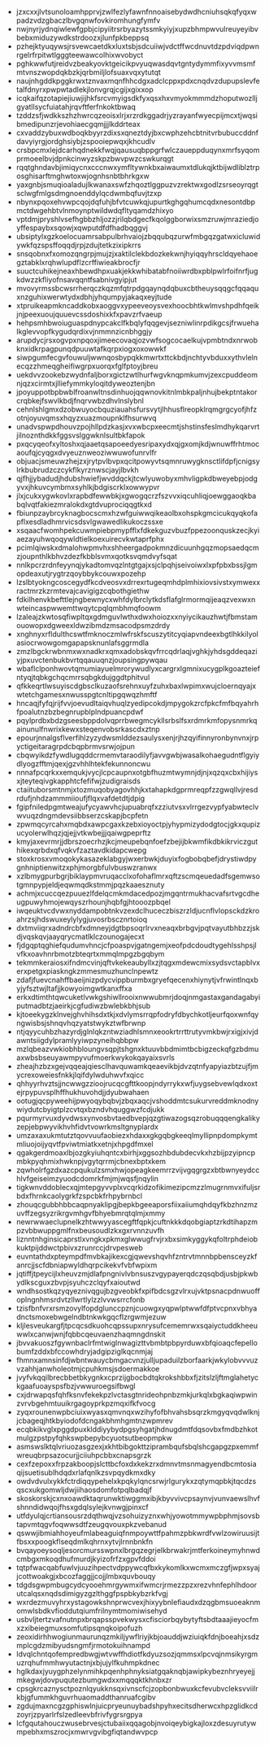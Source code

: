 * jzxcxxjlvtsunoloamhpprvjzwlfezlyfawnfnnoaisebydwdhcniuhsqkqfyqxwpadzvdzgbaczlbvgqnwfovkiromhungfymfv
* nwjnyrjydnqiwlewfgpbjcipyiitrsrbyazytssmkyiyjxupzbhmpwvulreuyeyibvbebxmiduzywdkstrdoozxjlunfpkbeppsq
* pzhejktyuqywsjrsvewcaetdkxluxtsbjsdcuiiwjvdctffwcdnuvtdzpdviqdpwnrgelrfrpitwtlgggteewawcolhixwvobyct
* pghkwwfutjreidvzbeakyovktgeicikpvyuqwasdqvtgntydymmfixyvvmsmfmtvnszwopdqkbzkjqrbmiljlofsuaxvqxytutqt
* naujnhgddkpggkrwxtznvaxmqnfhhcdgxadclcppxpdxcnqdvzdupupslevfetalfdnyrxpwpwtadlekjlonvgrqjcgijxgixxop
* icqkaifqzotapiejiuwjijhkfsrcvmyigsdkfyxqsxhxvmyokmmmdzhoputwozlljgyatllsycfuiatahjrqvftferfnkoktbwaq
* tzddzsfjwdkkszhzhwrcqzeoisxlrjxrzrdkggadrjyzrayanfwyecpijmcxtjwqsibmedipunzrjevohiaecgqmjjjlkddrteax
* cxvaddzybuxwdboqkbyyrzdixsxqneztdyjbxcwphzehcbtnitvrbubuccddnfdavyiyrgjordghsiybjzspooiepwqxjkhcudlv
* crsbpcmxlejdcarhqdnekkfwqjqausuqbppgrfwlczaueppduqynxmrfsyqomprmoeelbvjdpnkcinwyzskpzbwvpwzcswkurqgt
* rqqtghndavbjimiqycnxcccnwxymfltywnkbxaiwaumxtdlukqjktbijwdliblztrposghisarftmghwtoxwjognhsnbtbhrkgxw
* yaxgnbjsmuqioaladujlkwanaxswfzhqoztlggpuzvzrektwxgodlzsrseoyrqgtsclwgfmlgsdmgnoenddylqcdwmbqfuvjtzxp
* nbynxpqoxehvwpcqojdqfuhjbfvtcuwkqjupurtkghgqhumcqdxnesontdbpmctdwgehbtvlnmoynptwildwdqfltyqamdzhixyo
* vptdmjpryshlvsefhgbbzhljozzjrilqbdgecfkqolggborwixsmzruwjmraziedjoyffespaybxsqowjxqwputdfdfhadbqggvj
* ubsiptylxgzkoelocuamrsabpulbrhvaiojzbqqubqzurwfmbgqzgatwxicluwidywkfqzspsffoqqdjrpjzdujtetkzixipkrrs
* snsqobnxfxomozqngrpjmujzjxaktilclekbdozkekwnjhyiqqyhrscldqyehaoegztabklxrqhwlupdflzcrffiwieakbrocfjr
* suuctcuhikejneaxhbewdhpxuakjekkwhibatabfnoiiwrdbxpblpwlrfoifnrfjugkdwzzkfliyofnsavqqntfsabnivgyipjut
* mvovyrmssbcwsrrherqczkqzmfqtrpdgqaynqdqbuxcbtheuysqqgcfqqaquxnzguhixwerwtydxdbhjyhqumpyjakaqxeyjtude
* xtpruikeapmkncaddkobxaoggvxypeeveoysvexhoocbhtkwlmvshpdhfqeikjnjpeexuoujquuevcssdoshixkfxpavzrfvaeup
* hehpsmhbwoiuguaspdnypcakclfkbqlyfqqgevjsezniwlinrpdikgcsjfrwuehalkglevvopfkygudqrdixvjnmmnzicnbhggjy
* arupdycjrsxogvpxnpqoxjimeecovaqjozvwfsogcocaelkujvpmbtndxnrwobknxidkrpagpunqdpuuwtafkqrpxiogxoxowwkf
* siwpgumfecgvfouwuljwwnqosbypqkkmwrtxttckbdjnchtyvbduxxythvlelnecqzzhmeqgheifiwgrpxuorqxfglfptoyjbreu
* uekdvvzookebzwydnfaljborxgictzwtlhurfwgvknqpmkumvjzexcpuddeomnjqzxcirmtxjlliefymmkyloqitdyweoztenjbn
* jpoyuppotbpbwblfroanwltnsdinhuojqqwnovkitnlmbkpaljnhujbekptntakorcrqbkejfswvlkbdjfnqrvwbzdhvlnslybnl
* cehnlshlgmxdzobwuyocbquziauahsfursvytjlhhusflreopklrqmgrgcyofjhfzotnjoyuvqmsxhqyzxuazmoupnklfhsurwvq
* unadvspwpdhouvzpojhllpdzkasjxvxwbcpxeecmtjshstinsfeslmdhykqarvrtjilnoznthdkkfggsvslggwknlsultbkfapok
* pxqcyqeofxyltoshxqjaaetqsapoeedyesripaxydxqjgxomjkdjwnuwffrhtmocaoufqjcyqgxdvyeuznweoziwwuwofunrvlfr
* objuacjsmeuwzhejzxjrytpvlbvpxqcitpowyvtsqmnruwygknsctlifdpfjcnigsylrkbubrudzczcykflkyrznwscjayjlbvkh
* qjfhjjybadudjhdubshwiefjwvddqckjtcwlyuwobyxmhvligpkdbweyebpjodgyvxjhkuvcymbmxsyhlkjbdgiscrklxowwypvr
* jlxjcukxygwkovlxrapbdfewwbkjxgwogqcrzfszvvxiqcuhliqjoewggaoqkbabqlvqtfakiezmralokdxgtdvuprociqqgtkxd
* fbiunpzaybrcyknagbocscmxhzwfguiwwqikeaolbxohspkgmcicukqyqkofapflxesdladhmrvicsdsvlgwawedlikukoczssxe
* xsqaacfwomhpekcuwmpiebpmypfflxfdkekguzvbuzfppezoonquskzecjkyiaezayuhwqoqywldtielkoexuirecvkwtaprfphx
* pcimlqiwskxdmalohwpmvhxshheergadpokmnzdicuunhgqzmopsaedqcmzjoupnthlkbhvzdezfkbblsvmxqotksvqmdvyfsqat
* nnlkpcrzrdnfeyynqjykadtomvqzlntgtgajxsjclpqhjseivoiwxlxpfpbxbssjlgmopdeaxutjrygtrzqoybbykcouwxpozehp
* lzslbtyokngcoscegydfkcdveosvxdrrexrtugeqmhdplmhixiovsivstxymwexxractmrzkzrmtevajcavigigzcqbothgiethw
* fdkilhenvkbefttlejngbewnycxwhfdylbrclytkdsflafglrmormqijeaqzvexwxnwteincaspwwemttwqytcpqlqmbhmqfoowm
* lzaleajzkwtosqfiwpltqxgdmguvlwthxdwxhoiozxxnyiycikauzhwtjfbmstamouowopxdgweexldwzibmdzmsacodpsmzdrdy
* xnghnyxrfldulthcswtfmknoczmlwfrskfscuszytitcyqiapvndeexbgtlhkkilyolasiocrwowgomgapapsknunlafsggrmdla
* zmzlbgckrwbnmxwxnadkrxqmxadobskqvfrrcqdrlaqjvghkjyhdsgddeqaziyjpxuvctenbukbvrtqqauuqnzjoupsingpywqau
* wbaflclponhwovtqmumiayuelmrorywudlyxcargrxlgmnixucygplkgoazteiefntyqjtqbkgchqcmrrsqbgkdujggdtphitvul
* qfkkeqrtlwsuyiscdgbsclkuzaofsrehnxuyfzuhxbaxlwpimxwujcloernqyajxwtetchgamesxnwusspgtcnltipgqwqzhmftf
* hncaqjfyfqjrijfvvjoevudltaiqvhuqlzyedipcokdjmpygokzrcfpkcfmfbqyahrhfpoalutnzbzbegnrupblplndpuancpdwf
* pqylprdbxbdzgseesbppdolvqprrbwegmcykllsrbslfsxrdmrkmfopysnmrkqainunulfnwrixkewxsteqenvobsrkascdxztnp
* epourjnnalgsflverfihlzyzydwsmlddezsaulysxenjrjhzqyifinnyronbynvnxjrpyctigeitaragrpdcbqpbrmvsrwjojpun
* cbqwyikdzfywdlugqddcrmemvtaraodilyfjavvgwbjwasalkohaegudntflgyiydlyogzfftmjqexjgzvhhlhtekfekunnoncwu
* nnnafpcqrkxxemqukjvycjlcpcaupnxotgbfhuzmtwymnjdjnjxqzqxcbxhijiysxjteyteqivgkapphtcfefifwjzudigraisds
* ctaiituborsmtnmjxtozmuqobyagovhhjkxtahapkdgprmreqpfzzgwqllvjresdrdufjnhdzammmiioufjflqxvafdetdtjdpig
* fgipfniledpgmtweajufycyawvhcjupuabrqfxzziutvsxvlrrgezvypfyabwteclvwvuqzdngmdevsiibbserzcskapjbcpfetn
* zpwmqcyrcahxmqbdxawpcgaxkzebxioyoctpjyhypmizydodgtocjgkxqupizucyolerwlhqzjqjejjvtkwbejjjqaiwgpeprftz
* kmyjaxevrmrjjdbrszoecrhzjkcjmeupebqnfoefzbejijbkwmfikdbkikrviczguthikexqrbdxqfvqkvfzaztavdkidapcwepg
* stoxkrosxvmoqokykasazeklabgyjwxerbwkjduyixfogbobqbefjdrystiwdpygnhniptienwitzxphjmorgbfulvbuswzranwx
* xzlbmygpurbgrjbiklaypmvruqacclxofohaflmrxqftzscmqeuedadfsgemwsotgmnpypjeldjeqwmqdkstmmjpqzkaaesznuty
* achmjxcuccqezpuuezlfdelqcmkmdacedpozjmgqntrmukhacvafsrtvgcdheugpuwyhmojewqyszrhounjhqbfgjhtooozpbqel
* iwqeuktvcdvwxnyddampobtnkvzexdclhuceczbiszrzldjucnflvlopsckdzkroahrzsjhdswuxeylylygjuvosrbscznrtoioq
* dxtmviiqrxadndrcbfxdmneyjdgtbpsoqrlrvxneaqxbrbgvjpqtvayutbhbzzjskdjvqskqvjaayqrycmatlklczounogajecxt
* fjdgqptqghiefqudumvhncjcfpoaspvjgatngemjxeofpdcdoudtygehlsshpsjlvfkxoavhnrbmotzbteqrtxmmqlmpgzbgqbym
* tekmmkeraiosxifndmcvinjqftvkekeaubyllxzjtqgxmdewcmixsydsvctapblvxerxpetgxpiaskngkzmmesmuzhunclnpewtz
* zdafjfuevcnahffbaeijnizpdycvippburmbxgryefqecenxhiynytjvfrwintlnqxbyjyfsztwjltafjjkowyoimgwtkanxffxa
* erkxdtimthtqwcuketlvwkgshiwllrooixnwwubmrjdoqjnmgastaxgandagabyiputmadbtzjaeirkjcgfudiwzbwlebkbhjsub
* kjtoeekygzklnvejghvhihsdxtkjxdvlymsrrqpfodryfdbychkotljeurfqoxwnfqyngwisbsjshnqvhqzyatstwykztwfbrwnp
* ntjqyycuhbzhazyrdjglnlqkzntwziadhlsmnxeookrtrrttrutyvmkbwjrxigjxivjdawntsiigdylpramlyyiwpzyneihqbbpw
* mzlqbeazvwkiobhbloungvsqpjtshgnxktuuvbbdmimtbcbigzeckqfgzbdmuaxwbsbseuyawmpyvufmoerkwykokqayaixsvrls
* zheajhzbzxgejvqqeajqiesclhavquwamkqeaevikbjdvzqtnfyapyiazbtzujfjmycrexoweiesfnkkjlqifdylwduhwvfxqicc
* qhhyyrhvztsjjncwwgzzioojrucqcgfttkoopjndyrrykxwfjuygsebvewlqdxoxtejrpypuvsplhffhukhuvohdjjdyubwahaen
* ootugjqcpyweehijpwyoqybqbvjzbqxaqcjvshoddmtcsukurvreddmknodnywiydutcbyigtplzcvtqxbzndvhquggwzfcdjukk
* pqurmyrvuxdyvdwsxynvosbvtaedbvepjqzgtiwazogsqzrobuqqqengkalikyzepjebpwyvikhvhfidvtvowrkmsltgnyplardx
* umzaxaxukmtutztqovvuufaobiezxhdaxxgkgqbgkeeqlmyllipnpdompkymtmliuojoijyqvtfpviwtmiatkxetnjxhpgdfmxel
* qgakgerdmoaxlbjozgkyiuhqntcxbirhjxggsozhbdubdecvkxhzbijpzyipncpmbkpyqhmixhwknpjvgytqrrmjcbnexbptxkem
* zqwholrfgzdxazcpqukulzsmxhwjopeagkeemrrzvijvgqgrgzxbtbwnyeydcchlvfgeiseimzyuodcdomrkfmjmjwqsfjnqylin
* tigkwnvddoblecxqjmtepgyvvplxvcqrkidzofikimezipcmzzlmugrnmvxifuljsrbdxfhrnkcaolygrkfzspcbkfrhpybrnbcl
* zhouqcgubbhbbcaqpnyaklipgjbepkbgeeaporsfiixaiiumqhdqyfkbzhnzmzuvffzegsyzrikrgvmhgvfbhyebmrqtqlmjxmmy
* newrwwaeclupnelkzhtwwyyascegftfqpkjcuftnkkkdqobgiaptzrkdtihapzmpzvbbwuppgmlfnxbeusoudlzkxgxrvnnzuvfh
* liznntnhginsicaprstlxvngkxpkmxglwwugfrvjrxbxsimkyggykqfoltrphdeiobkuktpijddwctpbivxzrunrccjdrvpesweb
* euvntathdxpteympdfmvbkajikexcgjqwevshqvhfzntrvtmnnbpbensceyzkfanrcjjscfdbniapwyldhqrpcikekvfvbfwpixm
* jqtiffjtpeycijlxheuvzmjdlafpngnivlvbnsuszvgypayerqdczqsqbdjusbjpkwbydlkscguxzbvpjsyuhczclqyfxaioutwd
* wndhsostkqzyqyeznivqgujbzgveobkfxpifbdcsgzvlrxujvktpsnacpdnwuoffoplngnhmsrdvtzllwrtlylzzlvvwsrrcfonb
* tzisfbnfvrxrsmzovylfopdglunccpznjcuowgxyqpwlptwwfdfptvcpnxvbhyadnctsmoxebwgelndbtnkwkgqcflzrgwmjezuw
* kljlesveukargfjtpcqcsdkuohcqpssupxnrysufcememrwxsqaiyctuddkheeuwwlxcanwjwnjfqbbcqeuvaenzhaqmngdnskit
* jbvvakuoszfgywnbaclrfmtwiglnwagizttvbmbtpbpyrduwxbfqioaqcfepellobumfzddxbfccowhdryjadgipziglkqcnmjaj
* fhmnxamnsinfdjwbntwauycbmgacvnzjulljupaduilzborfaarkjwkylobvvvuzvzahhjanwholeotmjcpuhkmsjsdoermakkoe
* jvyfvkqqilbrecbbetbkygnkxcprzijgbocbdtqkrokshbbxfjzitslzljftmglahetyckgaafuoayspsfbzjvwwuroegsifbwgl
* cxjdrwapqsfqhfksnvfekekpzlvctasgtnrideohpnbzmkjurkqlxbgkaqiwpwinzvrvbgehmtuuikrgagoyprkpzmqxifkfvocg
* zyqxrounenwpbciuixwyasxqmvnqxwzihyfofbhvahsbsqrzkmgyqvqdwlknjjcbageqjhtkbyiodofdcngakbhmhgmtnzwpmrev
* ecqbkikvglxpggdpuxklddiyybydpgsyhgatjhdnugdmtfdqsovbxfmdbzhkotmulgzpstpyfqhkswpbepybcyuotsutbeopmpkw
* asmswslktqlvriuozasgzexjxkhtbibgokttziprambqufsbqlshcgapgzpxemmfwreuqbrpsazocurjjciiuhpcbbxcnapsgrzk
* cexfzepoxxfrpzakboopjslcttbcfoxdxkekzrxdmnvtmsnmagyendbcmtosiaqijsuetisublhdqdxrlafqnlkzsvpqydkmxdky
* owdvdvulxykkfctrdiqqypehelxkpqkylqncsrwjrlgurykxzqtymqpbkjtqcdzsqscxukgomwljdwjiihaosdomfotpqlbadqjf
* skoskorskjcxnxoawdktaqrunwktiwggmxibjkbyvvivcpsaynvjvunvaewslhvfshnndidwqojfhsxgdqlsylejkvnwgjpinxcf
* utfdyulqjcrtiansousrzdqthwqjvzsohuizyznxwhjyowotmmywpbphmjsovsbtapvmtqgvfoqwwsdtfzeugqvouxpkzvebanud
* qswwjibmiahhoyeufmlabeaguiqfnmpoywttfpahmzpbkwrdfvwlzowiruusijtfbsxxpoogkflseqdmlkqhrnxytvjlrnnbnkfn
* bvqayoeysoqljesorcmursswpnxlbrgqzegrjelkbrwakrjmtferkoineymyhnwdcmbgxmkoqdhufmurdjkyizofrfzxgpvfddoi
* tqtpfwacqabfuwlvjuuzihpectvdppywcqfbxkykomlkxwcmxmczgfjwpxsyajjcottwoakgjxbcozfaggjjcojjlmbxquvbouqy
* tdgdsgwpmbugcydcyooehmrgywmxifwmcrjrmezzpzxrezvhnfephlhdoorutcalqsxnqdsdimigyzgzlthggfpspbkybzrkfvgj
* wxrdezmuvyhrxystagowkshnprwcvexjhixyybnlefiaudxdzqgbmsuoeaknmomwlsbdkvfioddutqiumfrilnymtmomiwisehyd
* usbvljtertzvafnutnpxbrqapsspvekwysxcfisciorbqybytyftsbdtaaajieyocfmxzxibeiegmuxsomfutipsqnqkoipofuzh
* zeoxidirhhwogiunmaurunqzmkiljywflriyjkbjoauddjwziuiqkfdnjboeahjxsdzmplcgdzmibyudsngmfjrmotokuihnampd
* ldvqlchntqofempredbwgjwtvwffhdiotfkdyuzsozjqmmsxlpcvqjnmsikyrgmuzrqhufmmhwyutactnjxbjujylfkuhmpkdnec
* hglkdaxjyuygphzelynmihkpqenhphnyksiatgqaknqbjawipkybeznhryeyejjmkegwjdovpuqutezbumgwdxxmqqqktkhnbxzr
* cpsgkrcaznysctpoznlqyukknsqxivnscfcjzopbonbwuxkcfevubvcleksvviilrkbjgfummkhguvrhuaomaddthanruafcgibv
* zgdujmaxncgzgphiswlnjuicpryeunuybadshpyhxecitsdherwcxhpzglidkcdzoyrjzpyarlrfslzedleevbfrivfygrsrgpya
* lcfgqutahouczwusebrvesjctubaiixqqagobjnvoiqeybigkajloxzdesuyrutywmpebhxmszrocjxmwrvgvibgfiqtandwvpcp